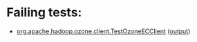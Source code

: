 # Failing tests: 

 * [org.apache.hadoop.ozone.client.TestOzoneECClient](hadoop-ozone/client/org.apache.hadoop.ozone.client.TestOzoneECClient.txt) ([output](hadoop-ozone/client/org.apache.hadoop.ozone.client.TestOzoneECClient-output.txt))
